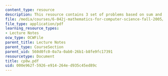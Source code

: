```yaml
---
content_type: resource
description: This resource contains 3 set of problems based on sum and series I.
file: /media/courses/6-042j-mathematics-for-computer-science-fall-2005/000e962f5926e914264ed935c45ed89c_cp8w.pdf
file_type: application/pdf
learning_resource_types:
- Lecture Notes
ocw_type: OCWFile
parent_title: Lecture Notes
parent_type: CourseSection
parent_uid: 560d0fc0-0a7a-0ab0-26b1-b8fe9fc17391
resourcetype: Document
title: cp8w.pdf
uid: 000e962f-5926-e914-264e-d935c45ed89c
---
```

